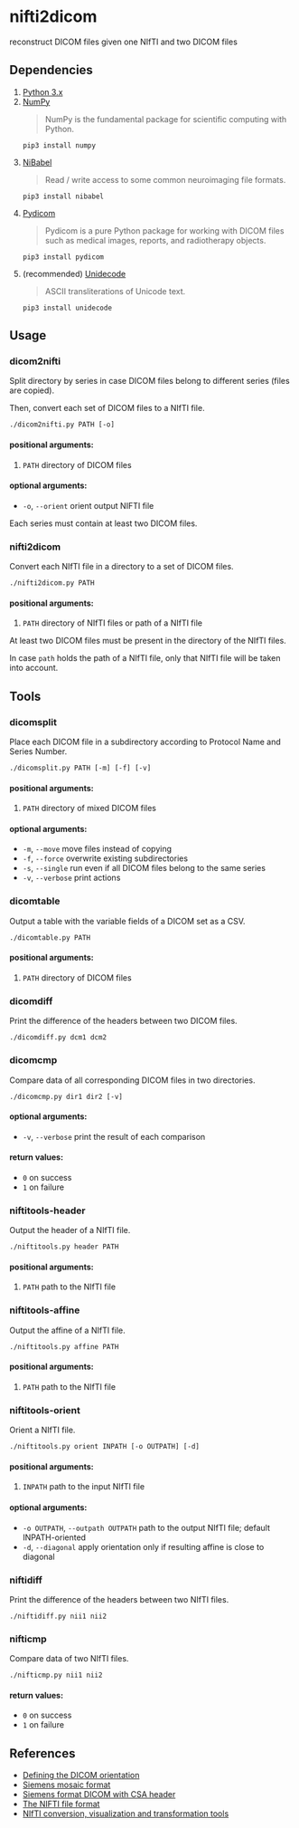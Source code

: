 # nifti2dicom

reconstruct DICOM files given one NIfTI and two DICOM files

## Dependencies

1. [Python 3.x](https://www.python.org/)
2. [NumPy](http://www.numpy.org/)
   > NumPy is the fundamental package for scientific computing with Python.
   ```
   pip3 install numpy
   ```
3. [NiBabel](http://nipy.org/nibabel/)
   > Read / write access to some common neuroimaging file formats.
   ```
   pip3 install nibabel
   ```
4. [Pydicom](https://pydicom.github.io/)
   > Pydicom is a pure Python package for working with DICOM files such as medical images, reports, and radiotherapy objects.
   ```
   pip3 install pydicom
   ```
5. (recommended) [Unidecode](https://pypi.org/project/Unidecode/)
   > ASCII transliterations of Unicode text.
   ```
   pip3 install unidecode
   ```

## Usage

### dicom2nifti

Split directory by series in case DICOM files belong to different series (files are copied).

Then, convert each set of DICOM files to a NIfTI file.

```
./dicom2nifti.py PATH [-o]
```

#### positional arguments:

1. `PATH`
    directory of DICOM files

#### optional arguments:

* `-o`, `--orient`
  orient output NIFTI file

Each series must contain at least two DICOM files.

### nifti2dicom

Convert each NIfTI file in a directory to a set of DICOM files.

```
./nifti2dicom.py PATH
```

#### positional arguments:

1. `PATH`
   directory of NIfTI files or path of a NIfTI file

At least two DICOM files must be present in the directory of the NIfTI files.

In case `path` holds the path of a NIfTI file, only that NIfTI file will be taken into account.

## Tools

### dicomsplit

Place each DICOM file in a subdirectory according to Protocol Name and Series Number.

```
./dicomsplit.py PATH [-m] [-f] [-v]
```

#### positional arguments:

1. `PATH`
   directory of mixed DICOM files

#### optional arguments:

* `-m`, `--move`
  move files instead of copying
* `-f`, `--force`
  overwrite existing subdirectories
* `-s`, `--single`
  run even if all DICOM files belong to the same series
* `-v`, `--verbose`
  print actions

### dicomtable

Output a table with the variable fields of a DICOM set as a CSV.

```
./dicomtable.py PATH
```

#### positional arguments:

1. `PATH`
   directory of DICOM files

### dicomdiff

Print the difference of the headers between two DICOM files.

```
./dicomdiff.py dcm1 dcm2
```

### dicomcmp

Compare data of all corresponding DICOM files in two directories.

```
./dicomcmp.py dir1 dir2 [-v]
```

#### optional arguments:

* `-v`, `--verbose`
  print the result of each comparison

#### return values:

* `0` on success
* `1` on failure

### niftitools-header

Output the header of a NIfTI file.

```
./niftitools.py header PATH
```

#### positional arguments:

1. `PATH`
   path to the NIfTI file

### niftitools-affine

Output the affine of a NIfTI file.

```
./niftitools.py affine PATH
```

#### positional arguments:

1. `PATH`
   path to the NIfTI file

### niftitools-orient

Orient a NIfTI file.

```
./niftitools.py orient INPATH [-o OUTPATH] [-d]
```

#### positional arguments:

1. `INPATH`
   path to the input NIfTI file

#### optional arguments:

* `-o OUTPATH`, `--outpath OUTPATH`
  path to the output NIfTI file; default INPATH-oriented
* `-d`, `--diagonal`
  apply orientation only if resulting affine is close to diagonal

### niftidiff

Print the difference of the headers between two NIfTI files.

```
./niftidiff.py nii1 nii2
```

### nifticmp

Compare data of two NIfTI files.

```
./nifticmp.py nii1 nii2
```

#### return values:

* `0` on success
* `1` on failure

## References

* [Defining the DICOM orientation](http://nipy.org/nibabel/dicom/dicom_orientation.html)
* [Siemens mosaic format](http://nipy.org/nibabel/dicom/dicom_mosaic.html)
* [Siemens format DICOM with CSA header](http://nipy.org/nibabel/dicom/siemens_csa.html)
* [The NIFTI file format](https://brainder.org/2012/09/23/the-nifti-file-format/)
* [NIfTI conversion, visualization and transformation tools](https://www.mathworks.com/matlabcentral/fileexchange/42997-xiangruili-dicm2nii)
